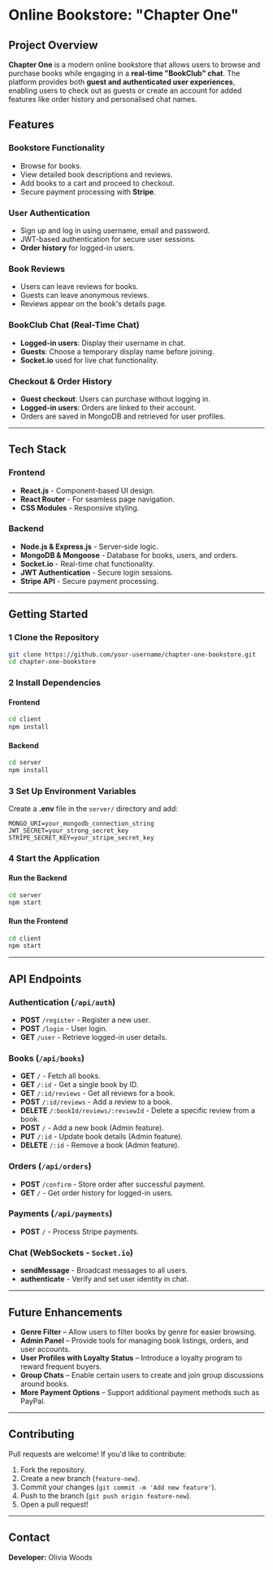 # Online Bookstore: "Chapter One"

## Project Overview

**Chapter One** is a modern online bookstore that allows users to browse and purchase books while engaging in a **real-time "BookClub" chat**. The platform provides both **guest and authenticated user experiences**, enabling users to check out as guests or create an account for added features like order history and personalised chat names.

## Features

### **Bookstore Functionality**

- Browse for books.
- View detailed book descriptions and reviews.
- Add books to a cart and proceed to checkout.
- Secure payment processing with **Stripe**.

### **User Authentication**

- Sign up and log in using username, email and password.
- JWT-based authentication for secure user sessions.
- **Order history** for logged-in users.

### **Book Reviews**

- Users can leave reviews for books.
- Guests can leave anonymous reviews.
- Reviews appear on the book's details page.

### **BookClub Chat (Real-Time Chat)**

- **Logged-in users**: Display their username in chat.
- **Guests**: Choose a temporary display name before joining.
- **Socket.io** used for live chat functionality.

### **Checkout & Order History**

- **Guest checkout**: Users can purchase without logging in.
- **Logged-in users**: Orders are linked to their account.
- Orders are saved in MongoDB and retrieved for user profiles.

---

## Tech Stack

### Frontend

- **React.js** - Component-based UI design.
- **React Router** - For seamless page navigation.
- **CSS Modules** - Responsive styling.

### Backend

- **Node.js & Express.js** - Server-side logic.
- **MongoDB & Mongoose** - Database for books, users, and orders.
- **Socket.io** - Real-time chat functionality.
- **JWT Authentication** - Secure login sessions.
- **Stripe API** - Secure payment processing.

---

## Getting Started

### 1️ Clone the Repository

```bash
git clone https://github.com/your-username/chapter-one-bookstore.git
cd chapter-one-bookstore
```

### 2️ Install Dependencies

#### Frontend

```bash
cd client
npm install
```

#### Backend

```bash
cd server
npm install
```

### 3️ Set Up Environment Variables

Create a **.env** file in the `server/` directory and add:

```plaintext
MONGO_URI=your_mongodb_connection_string
JWT_SECRET=your_strong_secret_key
STRIPE_SECRET_KEY=your_stripe_secret_key
```

### 4️ Start the Application

#### Run the Backend

```bash
cd server
npm start
```

#### Run the Frontend

```bash
cd client
npm start
```

---

## API Endpoints

### **Authentication** (`/api/auth`)

- **POST** `/register` - Register a new user.
- **POST** `/login` - User login.
- **GET** `/user` - Retrieve logged-in user details.

### **Books** (`/api/books`)

- **GET** `/` - Fetch all books.
- **GET** `/:id` - Get a single book by ID.
- **GET** `/:id/reviews` - Get all reviews for a book.
- **POST** `/:id/reviews` - Add a review to a book.
- **DELETE** `/:bookId/reviews/:reviewId` - Delete a specific review from a book.
- **POST** `/` - Add a new book (Admin feature).
- **PUT** `/:id` - Update book details (Admin feature).
- **DELETE** `/:id` - Remove a book (Admin feature).

### **Orders** (`/api/orders`)

- **POST** `/confirm` - Store order after successful payment.
- **GET** `/` - Get order history for logged-in users.

### **Payments** (`/api/payments`)

- **POST** `/` - Process Stripe payments.

### **Chat** (WebSockets - `Socket.io`)

- **sendMessage** - Broadcast messages to all users.
- **authenticate** - Verify and set user identity in chat.

---

## Future Enhancements

- **Genre Filter** – Allow users to filter books by genre for easier browsing.
- **Admin Panel** – Provide tools for managing book listings, orders, and user accounts.
- **User Profiles with Loyalty Status** – Introduce a loyalty program to reward frequent buyers.
- **Group Chats** – Enable certain users to create and join group discussions around books.
- **More Payment Options** – Support additional payment methods such as PayPal.

---

## Contributing

Pull requests are welcome! If you'd like to contribute:

1. Fork the repository.
2. Create a new branch (`feature-new`).
3. Commit your changes (`git commit -m 'Add new feature'`).
4. Push to the branch (`git push origin feature-new`).
5. Open a pull request!

---

## Contact

**Developer:** Olivia Woods
